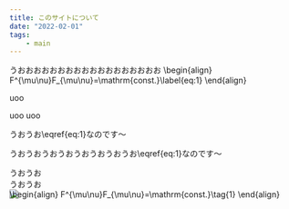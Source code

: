 ```yaml
---
title: このサイトについて
date: "2022-02-01"
tags:
    - main
---
```


うおおおおおおおおおおおおおおおおおお
\begin{align}
  F^{\mu\nu}F_{\mu\nu}=\mathrm{const.}\label{eq:1}
\end{align}

<span class="text-pink-400">uoo</span>

<span class='has-tooltip relative items-center'>
  <span class='flex tooltip balloon'>
    uoo
  </span>
  uoo
</span>

うおうお\eqref{eq:1}なのです～

うおうおうおうおうおうおうおうお\eqref{eq:1}なのです～
<div class="button">うおうお</div>
<div class="button">うおうお</div>

<div id="preview-mjx-eqn%3Aeq%3A1" class="window" style="position:fixed">\begin{align}
  F^{\mu\nu}F_{\mu\nu}=\mathrm{const.}\tag{1}
\end{align}</div>
<img src="https://picsum.photos/id/175/140">